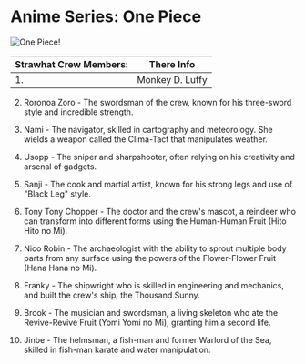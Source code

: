 
# Anime Series: One Piece

![One Piece!](Image.jpg.jpg)


   | Strawhat Crew Members: | There Info|
   |------------------------|-----------|
1. |Monkey D. Luffy|  The captain of the crew, who ate the Gum-Gum Fruit (Gomu Gomu no Mi), granting him rubber-like abilities.|


2. Roronoa Zoro - The swordsman of the crew, known for his three-sword style and incredible strength.


3. Nami - The navigator, skilled in cartography and meteorology. She wields a weapon called the Clima-Tact that manipulates weather.

4. Usopp - The sniper and sharpshooter, often relying on his creativity and arsenal of gadgets.

5. Sanji - The cook and martial artist, known for his strong legs and use of "Black Leg" style.

6. Tony Tony Chopper - The doctor and the crew's mascot, a reindeer who can transform into different forms using the Human-Human Fruit (Hito Hito no Mi).

7. Nico Robin - The archaeologist with the ability to sprout multiple body parts from any surface using the powers of the Flower-Flower Fruit (Hana Hana no Mi).

8. Franky - The shipwright who is skilled in engineering and mechanics, and built the crew's ship, the Thousand Sunny.

9. Brook - The musician and swordsman, a living skeleton who ate the Revive-Revive Fruit (Yomi Yomi no Mi), granting him a second life.
10. Jinbe - The helmsman, a fish-man and former Warlord of the Sea, skilled in fish-man karate and water manipulation.





